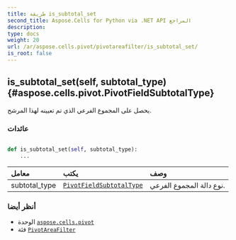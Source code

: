 ```yaml
---
title: طريقة is_subtotal_set
second_title: Aspose.Cells for Python via .NET API المراجع
description:
type: docs
weight: 20
url: /ar/aspose.cells.pivot/pivotareafilter/is_subtotal_set/
is_root: false
---
```

##  is_subtotal_set(self, subtotal_type) {#aspose.cells.pivot.PivotFieldSubtotalType}
يحصل على المجموع الفرعي الذي تم تعيينه لهذا المرشح.


###  عائدات




```python

def is_subtotal_set(self, subtotal_type):
    ...
```


| معامل| يكتب| وصف|
| :- | :- | :- |
| subtotal_type | [`PivotFieldSubtotalType`](/cells/python-net/ar/aspose.cells.pivot/pivotfieldsubtotaltype) | نوع دالة المجموع الفرعي.|



###  أنظر أيضا
* الوحدة [`aspose.cells.pivot`](../../)
* فئة [`PivotAreaFilter`](/cells/python-net/ar/aspose.cells.pivot/pivotareafilter)
